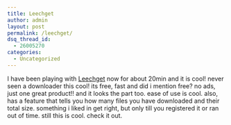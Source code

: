 ```yaml
---
title: Leechget
author: admin
layout: post
permalink: /leechget/
dsq_thread_id:
  - 26005270
categories:
  - Uncategorized
---
```

I have been playing with [Leechget][1] now for about 20min and it is cool! never seen a downloader this cool! its free, fast and did i mention free? no ads, just one great product!! and it looks the part too. ease of use is cool. also, has a feature that tells you how many files you have downloaded and their total size. something i liked in get right, but only till you registered it or ran out of time. still this is cool. check it out.

 [1]: http://www.leechget.de/